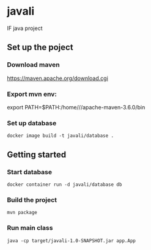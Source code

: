 # javali
IF java project

## Set up the poject

### Download maven
https://maven.apache.org/download.cgi

### Export mvn env:
export PATH=$PATH:/home/<user>/<folder>/apache-maven-3.6.0/bin

### Set up database
```
docker image build -t javali/database .
```

## Getting started

### Start database
```
docker container run -d javali/database db
```

### Build the project
```
mvn package
```

### Run main class
```
java -cp target/javali-1.0-SNAPSHOT.jar app.App
```